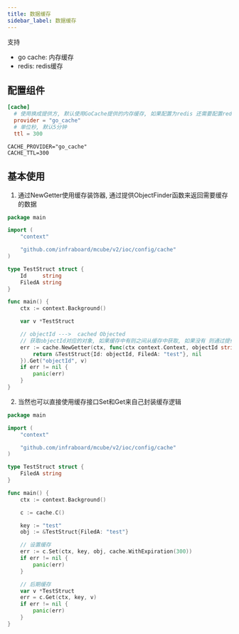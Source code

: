 ```yaml
---
title: 数据缓存
sidebar_label: 数据缓存
---
```


支持
+ go cache: 内存缓存
+ redis: redis缓存

## 配置组件

```toml tab
[cache]
  # 使用换成提供方, 默认使用GoCache提供的内存缓存, 如果配置为redis 还需要配置redis的配置
  provider = "go_cache"
  # 单位秒, 默认5分钟
  ttl = 300
```

```env tab
CACHE_PROVIDER="go_cache"
CACHE_TTL=300
```

## 基本使用

1. 通过NewGetter使用缓存装饰器, 通过提供ObjectFinder函数来返回需要缓存的数据
```go
package main

import (
	"context"

	"github.com/infraboard/mcube/v2/ioc/config/cache"
)

type TestStruct struct {
	Id     string
	FiledA string
}

func main() {
	ctx := context.Background()

	var v *TestStruct

	// objectId --->  cached Objected
	// 获取objectId对应的对象, 如果缓存中有则之间从缓存中获取, 如果没有 则通过提供的ObjectFinder直接获取
	err := cache.NewGetter(ctx, func(ctx context.Context, objectId string) (any, error) {
		return &TestStruct{Id: objectId, FiledA: "test"}, nil
	}).Get("objectId", v)
	if err != nil {
		panic(err)
	}
}
```

2. 当然也可以直接使用缓存接口Set和Get来自己封装缓存逻辑
```go
package main

import (
	"context"

	"github.com/infraboard/mcube/v2/ioc/config/cache"
)

type TestStruct struct {
	FiledA string
}

func main() {
	ctx := context.Background()

	c := cache.C()

	key := "test"
	obj := &TestStruct{FiledA: "test"}

	// 设置缓存
	err := c.Set(ctx, key, obj, cache.WithExpiration(300))
	if err != nil {
		panic(err)
	}

	// 后期缓存
	var v *TestStruct
	err = c.Get(ctx, key, v)
	if err != nil {
		panic(err)
	}
}
```